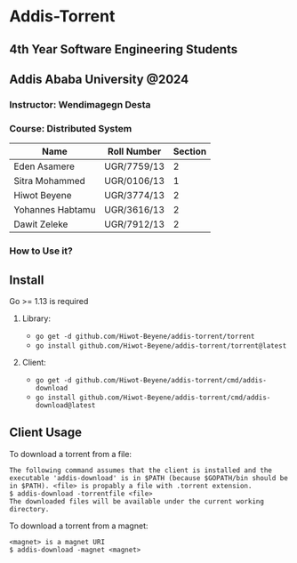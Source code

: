 # Addis-Torrent
## 4th Year Software Engineering Students 
## Addis Ababa University @2024
### Instructor: Wendimagegn Desta
### Course: Distributed System

| Name             | Roll Number  | Section |
| ---------------- | ------------ | ------- |
| Eden Asamere     | UGR/7759/13  | 2       |
| Sitra Mohammed   | UGR/0106/13  | 1       |
| Hiwot Beyene     | UGR/3774/13  | 2       |
| Yohannes Habtamu | UGR/3616/13  | 2       |
| Dawit Zeleke     | UGR/7912/13  | 2       |


### How to Use it?
## Install

Go >= 1.13 is required

1. Library: 
     * `go get -d github.com/Hiwot-Beyene/addis-torrent/torrent`
     * `go install github.com/Hiwot-Beyene/addis-torrent/torrent@latest`

4. Client: 
     * `go get -d github.com/Hiwot-Beyene/addis-torrent/cmd/addis-download`
     * `go install github.com/Hiwot-Beyene/addis-torrent/cmd/addis-download@latest`

## Client Usage

To download a torrent from a file:

    The following command assumes that the client is installed and the executable 'addis-download' is in $PATH (because $GOPATH/bin should be in $PATH). <file> is propably a file with .torrent extension.
    $ addis-download -torrentfile <file>
    The downloaded files will be available under the current working directory.

To download a torrent from a magnet:

    <magnet> is a magnet URI
    $ addis-download -magnet <magnet>
